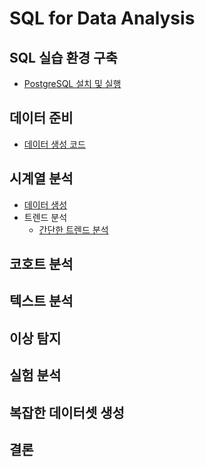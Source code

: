 # SQL for Data Analysis
## SQL 실습 환경 구축
- [PostgreSQL 설치 및 실행](https://github.com/soondong2/SQL_for_Data_Analysis/blob/main/PostgreSQL%20%EC%84%A4%EC%B9%98%20%EB%B0%8F%20%EC%8B%A4%ED%96%89.md)
## 데이터 준비
- [데이터 생성 코드](https://github.com/soondong2/SQL_for_Data_Analysis/blob/main/2%EC%9E%A5%20%EB%8D%B0%EC%9D%B4%ED%84%B0%20%EC%A4%80%EB%B9%84/date_dim.sql)
## 시계열 분석
- [데이터 생성](https://github.com/soondong2/SQL_for_Data_Analysis/blob/main/3%EC%9E%A5%20%EC%8B%9C%EA%B3%84%EC%97%B4%20%EB%B6%84%EC%84%9D/1.%20%EB%8D%B0%EC%9D%B4%ED%84%B0%20%EC%83%9D%EC%84%B1.md)
- 트렌드 분석
  - [간단한 트렌드 분석](https://github.com/soondong2/SQL_for_Data_Analysis/blob/main/3%EC%9E%A5%20%EC%8B%9C%EA%B3%84%EC%97%B4%20%EB%B6%84%EC%84%9D/2-1.%20%EA%B0%84%EB%8B%A8%ED%95%9C%20%ED%8A%B8%EB%A0%8C%EB%93%9C%20%EB%B6%84%EC%84%9D.md)
## 코호트 분석
## 텍스트 분석
## 이상 탐지
## 실험 분석
## 복잡한 데이터셋 생성
## 결론
